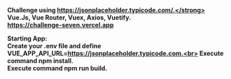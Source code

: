 <strong>Challenge using https://jsonplaceholder.typicode.com/.</strong>
Vue.Js, Vue Router, Vuex, Axios, Vuetify.<br>
<a>https://challenge-seven.vercel.app</a>

Starting App:<br>
Create your .env file and define VUE_APP_API_URL=https://jsonplaceholder.typicode.com.<br>
Execute command npm install.<br>
Execute command npm run build.
